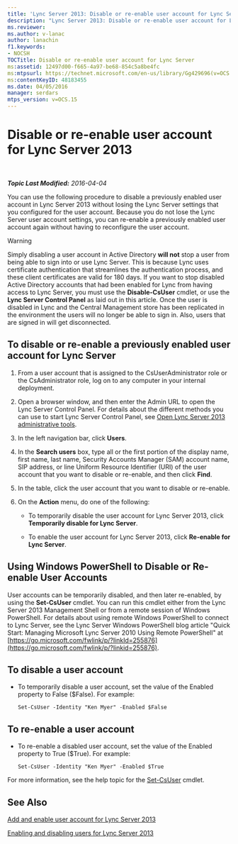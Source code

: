 ```yaml
---
title: 'Lync Server 2013: Disable or re-enable user account for Lync Server'
description: "Lync Server 2013: Disable or re-enable user account for Lync Server."
ms.reviewer: 
ms.author: v-lanac
author: lanachin
f1.keywords:
- NOCSH
TOCTitle: Disable or re-enable user account for Lync Server
ms:assetid: 12497d00-f665-4a97-be68-854c5a8be4fc
ms:mtpsurl: https://technet.microsoft.com/en-us/library/Gg429696(v=OCS.15)
ms:contentKeyID: 48183455
ms.date: 04/05/2016
manager: serdars
mtps_version: v=OCS.15
---
```


# Disable or re-enable user account for Lync Server 2013

<div data-xmlns="http://www.w3.org/1999/xhtml">

<div class="topic" data-xmlns="http://www.w3.org/1999/xhtml" data-msxsl="urn:schemas-microsoft-com:xslt" data-cs="https://msdn.microsoft.com/">

<div data-asp="https://msdn2.microsoft.com/asp">



</div>

<div id="mainSection">

<div id="mainBody">

<span> </span>

_**Topic Last Modified:** 2016-04-04_

You can use the following procedure to disable a previously enabled user account in Lync Server 2013 without losing the Lync Server settings that you configured for the user account. Because you do not lose the Lync Server user account settings, you can re-enable a previously enabled user account again without having to reconfigure the user account.

<div>


> [!WARNING]  
> Simply disabling a user account in Active Directory <STRONG>will not</STRONG> stop a user from being able to sign into or use Lync Server. This is because Lync uses certificate authentication that streamlines the authentication process, and these client certificates are valid for 180 days. If you want to stop disabled Active Directory accounts that had been enabled for Lync from having access to Lync Server, you must use the <STRONG>Disable-CsUser</STRONG> cmdlet, or use the <STRONG>Lync Server Control Panel</STRONG> as laid out in this article. Once the user is disabled in Lync and the Central Management store has been replicated in the environment the users will no longer be able to sign in. Also, users that are signed in will get disconnected.



</div>

<div>

## To disable or re-enable a previously enabled user account for Lync Server

1.  From a user account that is assigned to the CsUserAdministrator role or the CsAdministrator role, log on to any computer in your internal deployment.

2.  Open a browser window, and then enter the Admin URL to open the Lync Server Control Panel. For details about the different methods you can use to start Lync Server Control Panel, see [Open Lync Server 2013 administrative tools](lync-server-2013-open-lync-server-administrative-tools.md).

3.  In the left navigation bar, click **Users**.

4.  In the **Search users** box, type all or the first portion of the display name, first name, last name, Security Accounts Manager (SAM) account name, SIP address, or line Uniform Resource Identifier (URI) of the user account that you want to disable or re-enable, and then click **Find**.

5.  In the table, click the user account that you want to disable or re-enable.

6.  On the **Action** menu, do one of the following:
    
      - To temporarily disable the user account for Lync Server 2013, click **Temporarily disable for Lync Server**.
    
      - To enable the user account for Lync Server 2013, click **Re-enable for Lync Server**.

</div>

<div>

## Using Windows PowerShell to Disable or Re-enable User Accounts

User accounts can be temporarily disabled, and then later re-enabled, by using the **Set-CsUser** cmdlet. You can run this cmdlet either from the Lync Server 2013 Management Shell or from a remote session of Windows PowerShell. For details about using remote Windows PowerShell to connect to Lync Server, see the Lync Server Windows PowerShell blog article "Quick Start: Managing Microsoft Lync Server 2010 Using Remote PowerShell" at [https://go.microsoft.com/fwlink/p/?linkId=255876](https://go.microsoft.com/fwlink/p/?linkid=255876).

<div>

## To disable a user account

  - To temporarily disable a user account, set the value of the Enabled property to False ($False). For example:
    
        Set-CsUser -Identity "Ken Myer" -Enabled $False

</div>

<div>

## To re-enable a user account

  - To re-enable a disabled user account, set the value of the Enabled property to True ($True). For example:
    
        Set-CsUser -Identity "Ken Myer" -Enabled $True

</div>

For more information, see the help topic for the [Set-CsUser](https://docs.microsoft.com/powershell/module/skype/Set-CsUser) cmdlet.

</div>

<div>

## See Also


[Add and enable user account for Lync Server 2013](lync-server-2013-add-and-enable-user-account-for-lync-server.md)  


[Enabling and disabling users for Lync Server 2013](lync-server-2013-enabling-and-disabling-users-for-lync-server.md)  
  

</div>

</div>

<span> </span>

</div>

</div>

</div>

